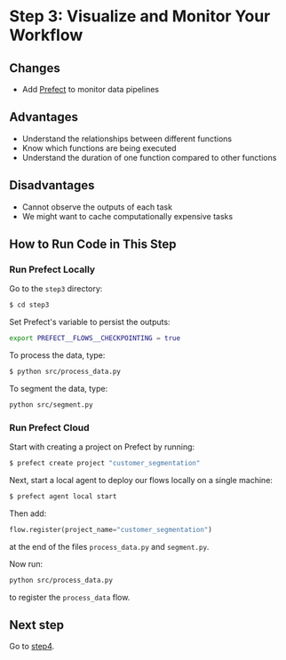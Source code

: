 # Step 3: Visualize and Monitor Your Workflow​

## Changes
* Add [Prefect](https://www.prefect.io/) to monitor data pipelines

## Advantages
* Understand the relationships between different functions
* Know which functions are being executed
* Understand the duration of one function compared to other functions

## Disadvantages
* Cannot observe the outputs of each task
* We might want to cache computationally expensive tasks

## How to Run Code in This Step
### Run Prefect Locally
Go to the `step3` directory:
```bash
$ cd step3
```
Set Prefect's variable to persist the outputs:
```bash
export PREFECT__FLOWS__CHECKPOINTING = true
```
To process the data, type:
```bash
$ python src/process_data.py
```
To segment the data, type:
```bash
python src/segment.py
```
### Run Prefect Cloud
Start with creating a project on Prefect by running:
```bash
$ prefect create project "customer_segmentation"
```
Next, start a local agent to deploy our flows locally on a single machine:
```bash
$ prefect agent local start
```
Then add:
```python
flow.register(project_name="customer_segmentation")
```
at the end of the files `process_data.py` and `segment.py`.

Now run:
```bash
python src/process_data.py
```
to register the `process_data` flow.

## Next step
Go to [step4](../step4).
